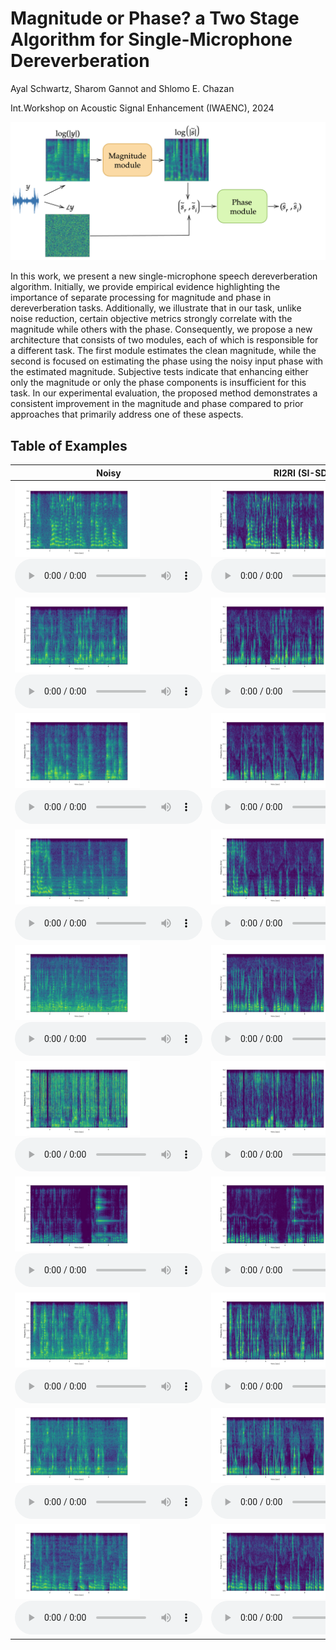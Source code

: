 # Magnitude or Phase? a Two Stage Algorithm for  Single-Microphone Dereverberation

Ayal Schwartz, Sharom Gannot and Shlomo E. Chazan 

Int.Workshop on Acoustic Signal Enhancement (IWAENC), 2024

![flow](/flow5.png)

In this work, we present a new single-microphone speech dereverberation algorithm. Initially, we provide empirical evidence highlighting the importance of separate processing for magnitude and phase in dereverberation tasks. Additionally, we illustrate that in our task, unlike noise reduction, certain objective metrics strongly correlate with the magnitude while others with the phase. Consequently, we propose a new architecture that consists of two modules, each of which is responsible for a different task. The first module estimates the clean magnitude, while the second is focused on estimating the phase using the noisy input phase with the estimated magnitude. Subjective tests indicate that enhancing either only the magnitude or only the phase components is insufficient for this task. In our experimental evaluation, the proposed method demonstrates a consistent improvement in the magnitude and phase compared to prior approaches that primarily address one of these aspects.


## Table of Examples

| Noisy | RI2RI (SI-SDR) | MM+Noisy phase | MM+PM (Ours) |
|-------|-------|-------|-------|
| <img src="noisy/0.png" alt="Noisy 1" width="200"> <br> <audio controls src="noisy/0.wav">Your browser does not support the audio element.</audio> | <img src="RI2RI/0.png" alt="RI2RI 1" width="200"> <br> <audio controls src="RI2RI/0.wav">Your browser does not support the audio element.</audio> | <img src="MM_NP/0.png" alt="MM+NP 1" width="200"> <br> <audio controls src="MM_NP/0.wav">Your browser does not support the audio element.</audio> | <img src="proposed/0.png" alt="MM+PM 1" width="200"> <br> <audio controls src="proposed/0.wav">Your browser does not support the audio element.</audio> |
| <img src="noisy/1.png" alt="Noisy 2" width="200"> <br> <audio controls src="noisy/1.wav">Your browser does not support the audio element.</audio> | <img src="RI2RI/1.png" alt="RI2RI 2" width="200"> <br> <audio controls src="RI2RI/1.wav">Your browser does not support the audio element.</audio> | <img src="MM_NP/1.png" alt="MM+NP 2" width="200"> <br> <audio controls src="MM_NP/1.wav">Your browser does not support the audio element.</audio> | <img src="proposed/1.png" alt="MM+PM 2" width="200"> <br> <audio controls src="proposed/1.wav">Your browser does not support the audio element.</audio> |
| <img src="noisy/3.png" alt="Noisy 3" width="200"> <br> <audio controls src="noisy/3.wav">Your browser does not support the audio element.</audio> | <img src="RI2RI/3.png" alt="RI2RI 3" width="200"> <br> <audio controls src="RI2RI/3.wav">Your browser does not support the audio element.</audio> | <img src="MM_NP/3.png" alt="MM+NP 3" width="200"> <br> <audio controls src="MM_NP/3.wav">Your browser does not support the audio element.</audio> | <img src="proposed/3.png" alt="MM+PM 3" width="200"> <br> <audio controls src="proposed/3.wav">Your browser does not support the audio element.</audio> |
| <img src="noisy/6.png" alt="Noisy 4" width="200"> <br> <audio controls src="noisy/6.wav">Your browser does not support the audio element.</audio> | <img src="RI2RI/6.png" alt="RI2RI 4" width="200"> <br> <audio controls src="RI2RI/6.wav">Your browser does not support the audio element.</audio> | <img src="MM_NP/6.png" alt="MM+NP 4" width="200"> <br> <audio controls src="MM_NP/6.wav">Your browser does not support the audio element.</audio> | <img src="proposed/6.png" alt="MM+PM 4" width="200"> <br> <audio controls src="proposed/6.wav">Your browser does not support the audio element.</audio> |
| <img src="noisy/9.png" alt="Noisy 5" width="200"> <br> <audio controls src="noisy/9.wav">Your browser does not support the audio element.</audio> | <img src="RI2RI/9.png" alt="RI2RI 5" width="200"> <br> <audio controls src="RI2RI/9.wav">Your browser does not support the audio element.</audio> | <img src="MM_NP/9.png" alt="MM+NP 5" width="200"> <br> <audio controls src="MM_NP/9.wav">Your browser does not support the audio element.</audio> | <img src="proposed/9.png" alt="MM+PM 5" width="200"> <br> <audio controls src="proposed/9.wav">Your browser does not support the audio element.</audio> |
| <img src="noisy/10.png" alt="Noisy 6" width="200"> <br> <audio controls src="noisy/10.wav">Your browser does not support the audio element.</audio> | <img src="RI2RI/10.png" alt="RI2RI 6" width="200"> <br> <audio controls src="RI2RI/10.wav">Your browser does not support the audio element.</audio> | <img src="MM_NP/10.png" alt="MM+NP 6" width="200"> <br> <audio controls src="MM_NP/10.wav">Your browser does not support the audio element.</audio> | <img src="proposed/10.png" alt="MM+PM 6" width="200"> <br> <audio controls src="proposed/10.wav">Your browser does not support the audio element.</audio> |
| <img src="noisy/12.png" alt="Noisy 7" width="200"> <br> <audio controls src="noisy/12.wav">Your browser does not support the audio element.</audio> | <img src="RI2RI/12.png" alt="RI2RI 7" width="200"> <br> <audio controls src="RI2RI/12.wav">Your browser does not support the audio element.</audio> | <img src="MM_NP/12.png" alt="MM+NP 7" width="200"> <br> <audio controls src="MM_NP/12.wav">Your browser does not support the audio element.</audio> | <img src="proposed/12.png" alt="MM+PM 7" width="200"> <br> <audio controls src="proposed/12.wav">Your browser does not support the audio element.</audio> |
| <img src="noisy/14.png" alt="Noisy 8" width="200"> <br> <audio controls src="noisy/14.wav">Your browser does not support the audio element.</audio> | <img src="RI2RI/14.png" alt="RI2RI 8" width="200"> <br> <audio controls src="RI2RI/14.wav">Your browser does not support the audio element.</audio> | <img src="MM_NP/14.png" alt="MM+NP 8" width="200"> <br> <audio controls src="MM_NP/14.wav">Your browser does not support the audio element.</audio> | <img src="proposed/14.png" alt="MM+PM 8" width="200"> <br> <audio controls src="proposed/14.wav">Your browser does not support the audio element.</audio> |
| <img src="noisy/15.png" alt="Noisy 9" width="200"> <br> <audio controls src="noisy/15.wav">Your browser does not support the audio element.</audio> | <img src="RI2RI/15.png" alt="RI2RI 9" width="200"> <br> <audio controls src="RI2RI/15.wav">Your browser does not support the audio element.</audio> | <img src="MM_NP/15.png" alt="MM+NP 9" width="200"> <br> <audio controls src="MM_NP/15.wav">Your browser does not support the audio element.</audio> | <img src="proposed/15.png" alt="MM+PM 9" width="200"> <br> <audio controls src="proposed/15.wav">Your browser does not support the audio element.</audio> |
| <img src="noisy/21.png" alt="Noisy 10" width="200"> <br> <audio controls src="noisy/21.wav">Your browser does not support the audio element.</audio> | <img src="RI2RI/21.png" alt="RI2RI 10" width="200"> <br> <audio controls src="RI2RI/21.wav">Your browser does not support the audio element.</audio> | <img src="MM_NP/21.png" alt="MM+NP 10" width="200"> <br> <audio controls src="MM_NP/21.wav">Your browser does not support the audio element.</audio> | <img src="proposed/21.png" alt="MM+PM 10" width="200"> <br> <audio controls src="proposed/21.wav">Your browser does not support the audio element.</audio> |
